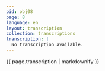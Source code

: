```yaml
---
pid: obj08
page: 8
language: en
layout: transcription
collection: transcriptions
transcription: |
  No transcription available.
---
```


{{ page.transcription | markdownify }}
